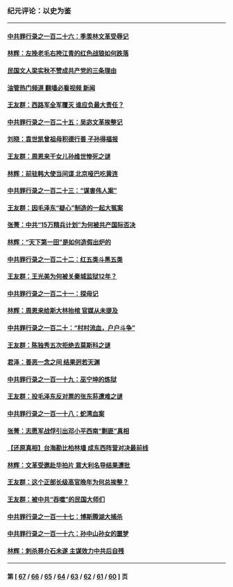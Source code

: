 ### 纪元评论：以史为鉴
---
#### [中共罪行录之一百二十六：季羡林文革受辱记](../../pages/nsc1028/n13980310.md?04280330) 
#### [林辉：左挽老毛右挎江青的红色战狼如何跌落](../../pages/nsc1028/n13979615.md?04280330) 
#### [民国文人梁实秋不赞成共产党的三条理由](../../pages/nsc1028/n13979403.md?04280330) 
#### [油管热门频道 翻墙必看视频 新闻](ok?04280330)
#### [王友群：西路军全军覆灭 谁应负最大责任？](../../pages/nsc1028/n13975235.md?04280330) 
#### [中共罪行录之一百二十五：吴宓文革挨整记](../../pages/nsc1028/n13975630.md?04280330) 
#### [刘晓：袁世凯曾祖母积德行善 子孙得福报](../../pages/nsc1028/n13975138.md?04280330) 
#### [王友群：周恩来干女儿孙维世惨死之谜](../../pages/nsc1028/n13972452.md?04280330) 
#### [林辉：前驻韩大使当间谍 北京哑巴吃黄连](../../pages/nsc1028/n13971434.md?04280330) 
#### [中共罪行录之一百二十三：“谋害伟人案”](../../pages/nsc1028/n13972044.md?04280330) 
#### [王友群：因毛泽东“疑心”制造的一起大冤案](../../pages/nsc1028/n13967794.md?04280330) 
#### [张菁：中共“15万精兵计划”为何被共产国际否决](../../pages/nsc1028/n13967677.md?04280330) 
#### [林辉：“天下第一田”是如何造假出炉的](../../pages/nsc1028/n13965823.md?04280330) 
#### [中共罪行录之一百二十二：红五类斗黑五类](../../pages/nsc1028/n13965024.md?04280330) 
#### [王友群：王光美为何被关秦城监狱12年？](../../pages/nsc1028/n13963422.md?04280330) 
#### [中共罪行录之一百二十一：探母记](../../pages/nsc1028/n13961437.md?04280330) 
#### [林辉：周恩来给斯大林抬棺 官媒从未提及](../../pages/nsc1028/n13961173.md?04280330) 
#### [中共罪行录之一百二十：“村村流血，户户斗争”](../../pages/nsc1028/n13959433.md?04280330) 
#### [王友群：陈独秀五次拒绝去莫斯科之谜](../../pages/nsc1028/n13957232.md?04280330) 
#### [君泽：善恶一念之间 结果迥若天渊](../../pages/nsc1028/n13954961.md?04280330) 
#### [中共罪行录之一百一十九：巫宁坤的炼狱](../../pages/nsc1028/n13953203.md?04280330) 
#### [王友群：投毛泽东反对票的张东荪遭难之谜](../../pages/nsc1028/n13951901.md?04280330) 
#### [中共罪行录之一百一十八：蛇湾血案](../../pages/nsc1028/n13950784.md?04280330) 
#### [张菁：志愿军战俘引出邓小平西南“剿匪”真相](../../pages/nsc1028/n13950241.md?04280330) 
#### [【还原真相】台海勘比柏林墙 成东西阵营对决最前线](../../pages/nsc1028/n13948147.md?04280330) 
#### [林辉：文革受邀赴华拍片 意大利名导结果遭批](../../pages/nsc1028/n13945883.md?04280330) 
#### [王友群：这个正部长级高官晚年为何总挨整？](../../pages/nsc1028/n13943816.md?04280330) 
#### [王友群：被中共“吞噬”的民国大师们](../../pages/nsc1028/n13942620.md?04280330) 
#### [中共罪行录之一百一十七：博斯腾湖大捕杀](../../pages/nsc1028/n13939864.md?04280330) 
#### [中共罪行录之一百一十六：孙中山孙女的噩梦](../../pages/nsc1028/n13937214.md?04280330) 
#### [林辉：刺杀蒋介石未遂 主谋效力中共后自残](../../pages/nsc1028/n13935457.md?04280330) 

---
#### 第 [ [67](./67.md?04280330) / [66](./66.md?04280330) / [65](./65.md?04280330) / [64](./64.md?04280330) / [63](./63.md?04280330) / [62](./62.md?04280330) / [61](./61.md?04280330) / [60](./60.md?04280330) ] 页
